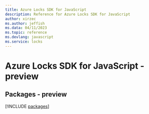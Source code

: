 ```yaml
---
title: Azure Locks SDK for JavaScript
description: Reference for Azure Locks SDK for JavaScript
author: xirzec
ms.author: jeffish
ms.data: 04/11/2023
ms.topic: reference
ms.devlang: javascript
ms.service: locks
---
```

# Azure Locks SDK for JavaScript - preview
## Packages - preview
[!INCLUDE [packages](locks-index.md)]